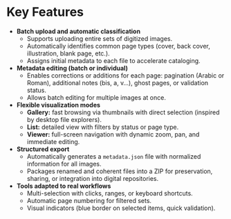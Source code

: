 # Key Features

* **Batch upload and automatic classification**
  * Supports uploading entire sets of digitized images.
  * Automatically identifies common page types (cover, back cover, illustration, blank page, etc.).
  * Assigns initial metadata to each file to accelerate cataloging.
* **Metadata editing (batch or individual)**
  * Enables corrections or additions for each page: pagination (Arabic or Roman), additional notes (bis, a, v…), ghost pages, or validation status.
  * Allows batch editing for multiple images at once.
* **Flexible visualization modes**
  * **Gallery:** fast browsing via thumbnails with direct selection (inspired by desktop file explorers).
  * **List:** detailed view with filters by status or page type.
  * **Viewer:** full-screen navigation with dynamic zoom, pan, and immediate editing.
* **Structured export**
  * Automatically generates a `metadata.json` file with normalized information for all images.
  * Packages renamed and coherent files into a ZIP for preservation, sharing, or integration into digital repositories.
* **Tools adapted to real workflows**
  * Multi-selection with clicks, ranges, or keyboard shortcuts.
  * Automatic page numbering for filtered sets.
  * Visual indicators (blue border on selected items, quick validation).
